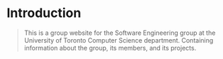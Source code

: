 # Introduction

> This is a group website for the Software Engineering group at the University of Toronto Computer Science department.
> Containing information about the group, its members, and its projects.
